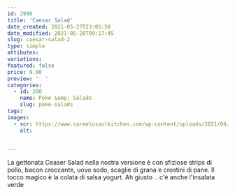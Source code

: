 ```yaml
---
id: 2990
title: 'Caesar Salad'
date_created: 2021-05-27T23:05:58
date_modified: 2021-05-28T09:17:45
slug: caesar-salad-2
type: simple
attibutes: 
variations:
featured: false
price: 8.00
preview: '  '
categories: 
  - id: 208
    name: Poke &amp; Salads
    slug: poke-salads
tags: 
images: 
  - scr: https://www.carmelosoulkitchen.com/wp-content/uploads/2021/04/CAESAR-Salad-MKT-21.png
    alt: 


---
```


<p>La gettonata Ceaser Salad nella nostra versione è con sfiziose strips di pollo, bacon croccante, uovo sodo, scaglie di grana e crostini di pane. Il tocco magico è la colata di salsa yogurt. Ah giusto .. c'è anche l'insalata verde</p>

